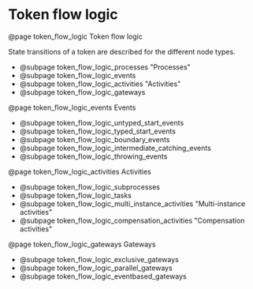 # Token flow logic
@page token_flow_logic Token flow logic

State transitions of a token are described for the different node types.

- @subpage token_flow_logic_processes "Processes"
- @subpage token_flow_logic_events
- @subpage token_flow_logic_activities "Activities"
- @subpage token_flow_logic_gateways

@page token_flow_logic_events Events
- @subpage token_flow_logic_untyped_start_events
- @subpage token_flow_logic_typed_start_events
- @subpage token_flow_logic_boundary_events
- @subpage token_flow_logic_intermediate_catching_events
- @subpage token_flow_logic_throwing_events

@page token_flow_logic_activities Activities
- @subpage token_flow_logic_subprocesses
- @subpage token_flow_logic_tasks
- @subpage token_flow_logic_multi_instance_activities "Multi-instance activities"
- @subpage token_flow_logic_compensation_activities "Compensation activities"

@page token_flow_logic_gateways Gateways
- @subpage token_flow_logic_exclusive_gateways
- @subpage token_flow_logic_parallel_gateways
- @subpage token_flow_logic_eventbased_gateways
